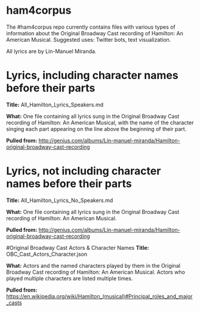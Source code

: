 # ham4corpus
The #ham4corpus repo currently contains files with various types of information about the Original Broadway Cast recording of Hamilton: An American Musical. Suggested uses: Twitter bots, text visualization. 

All lyrics are by Lin-Manuel Miranda. 

# Lyrics, including character names before their parts
**Title:** All_Hamilton_Lyrics_Speakers.md

**What:** One file containing all lyrics sung in the Original Broadway Cast recording of Hamilton: An American Musical, with the name of the character singing each part appearing on the line above the beginning of their part.

**Pulled from:** http://genius.com/albums/Lin-manuel-miranda/Hamilton-original-broadway-cast-recording

# Lyrics, not including character names before their parts
**Title:** All_Hamilton_Lyrics_No_Speakers.md

**What:** One file containing all lyrics sung in the Original Broadway Cast recording of Hamilton: An American Musical.

**Pulled from:** http://genius.com/albums/Lin-manuel-miranda/Hamilton-original-broadway-cast-recording

#Original Broadway Cast Actors & Character Names
**Title:** OBC_Cast_Actors_Character.json

**What:** Actors and the named characters played by them in the Original Broadway Cast recording of Hamilton: An American Musical. Actors who played multiple characters are listed multiple times.

**Pulled from:** https://en.wikipedia.org/wiki/Hamilton_(musical)#Principal_roles_and_major_casts

